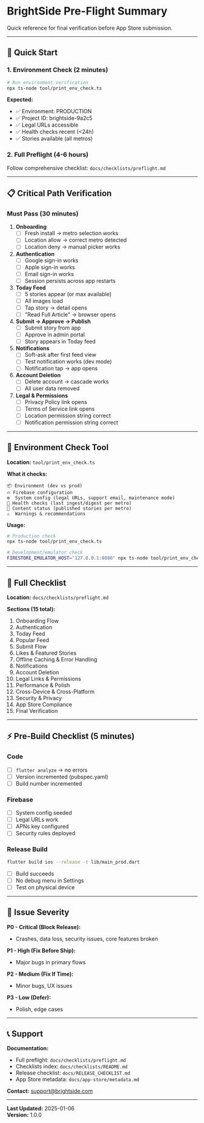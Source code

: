 # BrightSide Pre-Flight Summary

Quick reference for final verification before App Store submission.

---

## 🚀 Quick Start

### 1. Environment Check (2 minutes)
```bash
# Run environment verification
npx ts-node tool/print_env_check.ts
```

**Expected:**
- ✅ Environment: PRODUCTION
- ✅ Project ID: brightside-9a2c5
- ✅ Legal URLs accessible
- ✅ Health checks recent (<24h)
- ✅ Stories available (all metros)

### 2. Full Preflight (4-6 hours)
Follow comprehensive checklist: `docs/checklists/preflight.md`

---

## 📋 Critical Path Verification

### Must Pass (30 minutes)

1. **Onboarding**
   - [ ] Fresh install → metro selection works
   - [ ] Location allow → correct metro detected
   - [ ] Location deny → manual picker works

2. **Authentication**
   - [ ] Google sign-in works
   - [ ] Apple sign-in works
   - [ ] Email sign-in works
   - [ ] Session persists across app restarts

3. **Today Feed**
   - [ ] 5 stories appear (or max available)
   - [ ] All images load
   - [ ] Tap story → detail opens
   - [ ] "Read Full Article" → browser opens

4. **Submit → Approve → Publish**
   - [ ] Submit story from app
   - [ ] Approve in admin portal
   - [ ] Story appears in Today feed

5. **Notifications**
   - [ ] Soft-ask after first feed view
   - [ ] Test notification works (dev mode)
   - [ ] Notification tap → app opens

6. **Account Deletion**
   - [ ] Delete account → cascade works
   - [ ] All user data removed

7. **Legal & Permissions**
   - [ ] Privacy Policy link opens
   - [ ] Terms of Service link opens
   - [ ] Location permission string correct
   - [ ] Notification permission string correct

---

## 🔧 Environment Check Tool

**Location:** `tool/print_env_check.ts`

**What it checks:**
```
📦 Environment (dev vs prod)
🔥 Firebase configuration
⚙️  System config (legal URLs, support email, maintenance mode)
🏥 Health checks (last ingest/digest per metro)
📰 Content status (published stories per metro)
⚠️  Warnings & recommendations
```

**Usage:**
```bash
# Production check
npx ts-node tool/print_env_check.ts

# Development/emulator check
FIRESTORE_EMULATOR_HOST="127.0.0.1:8080" npx ts-node tool/print_env_check.ts
```

---

## 📝 Full Checklist

**Location:** `docs/checklists/preflight.md`

**Sections (15 total):**
1. Onboarding Flow
2. Authentication
3. Today Feed
4. Popular Feed
5. Submit Flow
6. Likes & Featured Stories
7. Offline Caching & Error Handling
8. Notifications
9. Account Deletion
10. Legal Links & Permissions
11. Performance & Polish
12. Cross-Device & Cross-Platform
13. Security & Privacy
14. App Store Compliance
15. Final Verification

---

## ⚡ Pre-Build Checklist (5 minutes)

### Code
- [ ] `flutter analyze` → no errors
- [ ] Version incremented (pubspec.yaml)
- [ ] Build number incremented

### Firebase
- [ ] System config seeded
- [ ] Legal URLs work
- [ ] APNs key configured
- [ ] Security rules deployed

### Release Build
```bash
flutter build ios --release -t lib/main_prod.dart
```

- [ ] Build succeeds
- [ ] No debug menu in Settings
- [ ] Test on physical device

---

## 🐛 Issue Severity

**P0 - Critical (Block Release):**
- Crashes, data loss, security issues, core features broken

**P1 - High (Fix Before Ship):**
- Major bugs in primary flows

**P2 - Medium (Fix If Time):**
- Minor bugs, UX issues

**P3 - Low (Defer):**
- Polish, edge cases

---

## 📞 Support

**Documentation:**
- Full preflight: `docs/checklists/preflight.md`
- Checklists index: `docs/checklists/README.md`
- Release checklist: `docs/RELEASE_CHECKLIST.md`
- App Store metadata: `docs/app-store/metadata.md`

**Contact:**
support@brightside.com

---

**Last Updated:** 2025-01-06  
**Version:** 1.0.0
